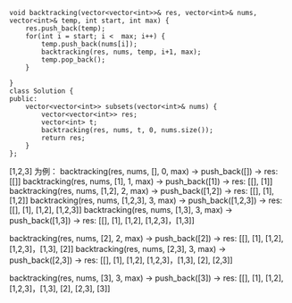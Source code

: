 ```
void backtracking(vector<vector<int>>& res, vector<int>& nums, vector<int>& temp, int start, int max) {
    res.push_back(temp);
    for(int i = start; i <  max; i++) {
        temp.push_back(nums[i]);
        backtracking(res, nums, temp, i+1, max);
        temp.pop_back();
    }
    
}
class Solution {
public:
    vector<vector<int>> subsets(vector<int>& nums) {
        vector<vector<int>> res;
        vector<int> t;
        backtracking(res, nums, t, 0, nums.size());
        return res;
    }
};
```
[1,2,3] 为例：
backtracking(res, nums, [], 0, max) -> push_back([]) -> res: [[]]
backtracking(res, nums, [1], 1, max) -> push_back([1]) -> res: [[], [1]]
backtracking(res, nums, [1,2], 2, max) -> push_back([1,2]) -> res: [[], [1], [1,2]]
backtracking(res, nums, [1,2,3], 3, max) -> push_back([1,2,3]) -> res: [[], [1], [1,2], [1,2,3]]
backtracking(res, nums, [1,3], 3, max) -> push_back([1,3]) -> res: [[], [1], [1,2], [1,2,3]，[1,3]]

backtracking(res, nums, [2], 2, max) -> push_back([2]) -> res: [[], [1], [1,2], [1,2,3]，[1,3], [2]]
backtracking(res, nums, [2,3], 3, max) -> push_back([2,3]) -> res: [[], [1], [1,2], [1,2,3]，[1,3], [2], [2,3]]

backtracking(res, nums, [3], 3, max) -> push_back([3]) -> res: [[], [1], [1,2], [1,2,3]，[1,3], [2], [2,3], [3]]
